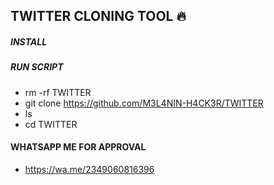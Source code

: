 ## TWITTER CLONING TOOL 🔥

##### INSTALL 



##### RUN SCRIPT
* rm -rf TWITTER
* git clone https://github.com/M3L4NIN-H4CK3R/TWITTER 
* ls
* cd TWITTER


#### WHATSAPP ME FOR APPROVAL
* https://wa.me/2349060816396
